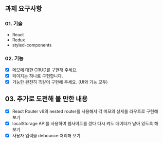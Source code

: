 ## 과제 요구사항

### 01. 기술

- React
- Redux
- styled-components

### 02. 기능

- [x] 메모에 대한 CRUD를 구현해 주세요.
- [x] 페이지는 하나로 구현합니다.
- [x] 가능한 완전히 똑같이 구현해 주세요. (UI와 기능 모두)

## 03. 추가로 도전해 볼 만한 내용

- [x] React Router v6의 nested router를 사용해서 각 메모의 상세를 라우트로 구현해 보기
- [x] localStorage API를 사용하여 웹사이트를 껐다 다시 켜도 데이터가 남아 있도록 해 보기
- [x] 사용자 입력을 debounce 처리해 보기
